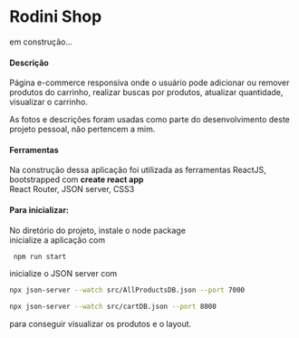 # Rodini Shop

em construção...

<h4>Descrição</h4>

Página e-commerce responsiva onde o usuário pode adicionar ou remover <br />
produtos do carrinho, realizar buscas por produtos, atualizar quantidade, <br />
visualizar o carrinho. <br />

As fotos e descrições foram usadas como parte do desenvolvimento deste projeto pessoal, não pertencem a mim.

<h4>Ferramentas</h4>

Na construção dessa aplicação foi utilizada as ferramentas ReactJS, bootstrapped com **create react app** <br />
React Router, JSON server, CSS3 <br/>

<h4>Para inicializar:</h4>

No diretório do projeto, instale o node package <br/> 
inicialize a aplicação com 

```bash
 npm run start
```
inicialize o JSON server com <br />
```bash
npx json-server --watch src/AllProductsDB.json --port 7000 
```
```bash
npx json-server --watch src/cartDB.json --port 8000
```
para conseguir visualizar os produtos e o layout. 



